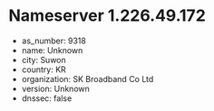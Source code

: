 # Nameserver 1.226.49.172

* as_number: 9318
* name: Unknown
* city: Suwon
* country: KR
* organization: SK Broadband Co Ltd
* version: Unknown
* dnssec: false
